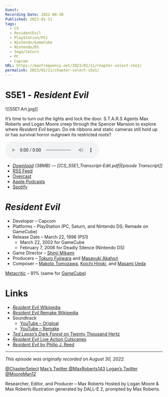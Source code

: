 ```yaml
---
Guest: 
Recording Date: 2022-08-30
Published: 2023-01-11
tags:
  - CS
  - ResidentEvil
  - PlayStation/PS1
  - Nintendo/GameCube
  - Nintendo/DS
  - Sega/Saturn
  - PC
  - Capcom
URL: https://maxfrequency.net/2023/01/11/chapter-select-s5e1/
permalink: 2023/01/11/chapter-select-s5e1/
---
```

# S5E1 - *Resident Evil*

![[S5E1 Art.jpg]]

It’s time to turn out the lights and lock the door. S.T.A.R.S Agents Max Roberts and Logan Moore creep through the Spencer Mansion to explore where *Resident Evil* began. Do ink ribbons and static cameras still hold up or has survival horror outgrown its restricted roots?

<audio controls>
  <source src="https://traffic.libsyn.com/chapterselectpod/CS_S5E1_Final.mp3">
</audio>

- *[Download](https://traffic.libsyn.com/chapterselectpod/CS_S5E1_Final.mp3) (38MB)  — [[CS_S5E1_Transcript-Edit.pdf|Episode Transcript]]*
- [RSS Feed](https://chapterselectpod.libsyn.com/rss)
- [Overcast](https://overcast.fm/itunes1568777352/chapter-select)
- [Apple Podcasts](https://podcasts.apple.com/us/podcast/chapter-select/id1568777352)
- [Spotify](https://open.spotify.com/show/4f1TLZXbwtSX7uHROe9KlS)
# *Resident Evil*

- Developer – Capcom
- Platforms – PlayStation (PC, Saturn, and Nintendo DS; Remade on GameCube)
- Release Date – March 22, 1996 (PS1)
	- March 22, 2002 for GameCube
	- February 7, 2006 for Deadly Silence (Nintendo DS)
- Game Director – [Shinji Mikami](https://en.wikipedia.org/wiki/Shinji_Mikami)
- Producers – [Tokuro Fujiwara](https://en.wikipedia.org/wiki/Tokuro_Fujiwara) and [Masayuki Akahori](https://www.mobygames.com/developer/sheet/view/developerId,24039/)
- Composer – [Makoto Tomozawa](https://capcom.fandom.com/wiki/Makoto_Tomozawa), [Koichi Hiroki](https://vgmdb.net/artist/3372), and [Masami Ueda](https://www.mobygames.com/developer/sheet/view/developerId,47335/)

[Metacritic](https://www.metacritic.com/game/playstation/resident-evil) – 91% (same for [GameCube](https://www.metacritic.com/game/gamecube/resident-evil-2002))
# Links

- [*Resident Evil* Wikipedia](https://en.wikipedia.org/wiki/Resident_Evil_(1996_video_game))
- [*Resident Evil* Remake Wikipedia](https://en.wikipedia.org/wiki/Resident_Evil_(2002_video_game))
- Soundtrack
	- [YouTube – Original](https://youtube.com/playlist?list=PLF8EF25BB4B90BBD1)
	- [YouTube – Remake](https://youtube.com/playlist?list=PLD51053A39E696862)
- [*Ted Lasso’s Dark Forest* on Twenty Thousand Hertz](https://www.20k.org/episodes/tedlassosdarkforest)
- [*Resident Evil* Live Action Cutscenes](https://youtu.be/r_dm4lHuj2w)
- [*Resident Evil* by Philip J. Reed](https://bossfightbooks.com/products/resident-evil-by-philip-j-reed)

---
*This episode was originally recorded on August 30, 2022.*

[@ChapterSelect](https://www.twitter.com/chapterselect)
[Max’s Twitter @MaxRoberts143](https://www.twitter.com/maxroberts143)
[Logan’s Twitter @MooreMan12](https://www.twitter.com/mooreman12)

Researcher, Editor, and Producer – Max Roberts
Hosted by Logan Moore & Max Roberts
Illustration generated by DALL-E 2, prompted by Max Roberts.